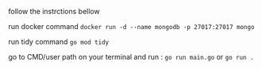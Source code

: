 follow the instrctions bellow


run docker command `docker run -d --name mongodb -p 27017:27017 mongo`

run tidy command `go mod tidy`

go to CMD/user path on your terminal and run : `go run main.go` or `go run .`